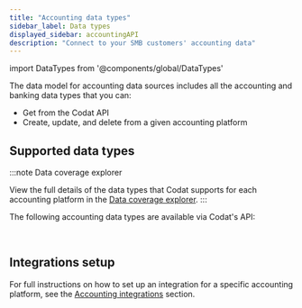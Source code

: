 ```yaml
---
title: "Accounting data types"
sidebar_label: Data types
displayed_sidebar: accountingAPI
description: "Connect to your SMB customers' accounting data"
---
```


import DataTypes from '@components/global/DataTypes'

The data model for accounting data sources includes all the accounting and banking data types that you can:

- Get from the Codat API
- Create, update, and delete from a given accounting platform

## Supported data types

:::note Data coverage explorer

View the full details of the data types that Codat supports for each accounting platform in the <a className="external" href="https://knowledge.codat.io/supported-features/accounting?view=tab-by-data-type" target="_blank">Data coverage explorer</a>.
:::

The following accounting data types are available via Codat's API:

<DataTypes category="accounting"/>

<br/>

## Integrations setup

For full instructions on how to set up an integration for a specific accounting platform, see the [Accounting integrations](/integrations/accounting/overview) section.